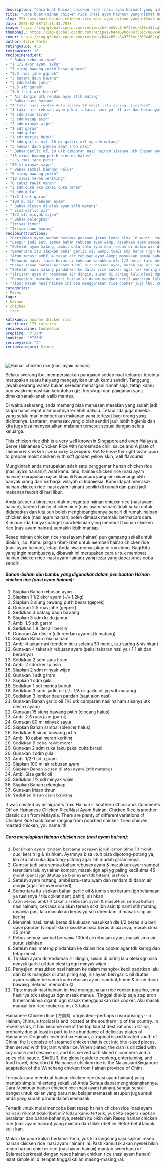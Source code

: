 ```yaml
---
description: "Cara buat Hainan chicken rice (nasi ayam hainan) yang nikmat Untuk Jualan"
title: "Cara buat Hainan chicken rice (nasi ayam hainan) yang nikmat Untuk Jualan"
slug: 559-cara-buat-hainan-chicken-rice-nasi-ayam-hainan-yang-nikmat-untuk-jualan
date: 2021-02-08T14:48:43.797Z
image: https://img-global.cpcdn.com/recipes/b44e09bc849753ec/680x482cq70/hainan-chicken-rice-nasi-ayam-hainan-foto-resep-utama.jpg
thumbnail: https://img-global.cpcdn.com/recipes/b44e09bc849753ec/680x482cq70/hainan-chicken-rice-nasi-ayam-hainan-foto-resep-utama.jpg
cover: https://img-global.cpcdn.com/recipes/b44e09bc849753ec/680x482cq70/hainan-chicken-rice-nasi-ayam-hainan-foto-resep-utama.jpg
author: Ollie Parks
ratingvalue: 4.6
reviewcount: 15
recipeingredient:
- " Bahan rebusan ayam"
- "1 1/2 ekor ayam  12kg"
- "3 siung bawang putih besar geprek"
- "2.5 ruas jahe geprek"
- "3 batang daun bawang"
- "3 sdm kaldu jamur"
- "1.5 sdt garam"
- "1.8 liter air bersih"
- " Air dingin utk rendam ayam stlh matang"
- " Bahan nasi hainam"
- "4 takar nasi rendam dulu selama 30 menit lalu saring  sisihkan"
- "4 takar air rebusan ayam pakai takaran nasi ya  11 air dan berasnya"
- "2 sdm saus tiram"
- "2 sdm kecap asin"
- "2 sdm minyak wijen"
- "1 sdt garam"
- "1 sdm gula"
- "1 sdt merica bubuk"
- "3 sdm garlic oil  18 dr garlic oil yg sdh matang"
- "3 lembar daun pandan saat aron nasi"
- " Bahan garlic oil 18 utk campuran nasi hainam sisanya utk olesan ayam"
- "15 siung bawang putih cincang halus"
- "2.5 ruas jahe parut"
- "80 ml minyak sayur"
- " Bahan sambal blender halus"
- "6 siung bawang putih"
- "10 cabai merah keriting"
- "8 cabai rawit merah"
- "2 sdm cuka aku pakai cuka beras"
- "1 sdm gula"
- "1/2-1 sdt garam"
- "100 ml air rebusan ayam"
- " Bahan olesan di atas ayam stlh matang"
- " Sisa garlic oil"
- "1/2 sdt minyak wijen"
- " Bahan pelengkap"
- "Irisan timun"
- "Irisan daun bawang"
recipeinstructions:
- "Bersihkan ayam rendam bersama perasan jeruk lemon slma 10 menit, cuci bersih lg &amp; sisihkan. Ayamnya bisa utuh bisa dipotong-potong ya, klo aku lbh suka dipotong-potong agar lbh mudah garaminnya"
- "Campur jadi satu semua bahan rebusan ayam &amp; masukkan ayam sampai terendam lalu nyalakan kompor, masak dgn api yg paling kecil slma 45 menit (panci jgn ditutup ya biar ayam tdk hitam), sisihkan"
- "Setelah ayam matang, ambil satu-satu ayam dan rendam di dalam air dingin (agar tdk overcooked)"
- "Sementara itu siapkan bahan garlic oil &amp; tumis smp harum (jgn kelamaan ya tumisnya / tllu coklat nanti pahit), sisihkan"
- "Aron beras: ambil 4 takar air rebusan ayam &amp; masukkan semua bahan nasi hainam, cek rasa dlu akan terasa sdkt lbh asin tp nanti stlh matang rasanya pas, lalu masukkan beras yg sdh direndam td masak smp air kering"
- "Menanak nasi: tanak beras di kukusan masukkan dlu 1/2 beras lalu beri daun pandan (simpul) dan masukkan sisa beras di atasnya, masak slma 45 menit"
- "Rebus semua sambal bersama 100ml air rebusan ayam, masak smp air surut, sisihkan"
- "Setelah nasi matang pindahkan ke dalam rice cooker agar tdk kering dan tetap moist"
- "Tiriskan ayam dr rendaman air dingin, susun di piring lalu olesi dgn sisa minyak garlic oil dan olesi lg dgn minyak wijen"
- "Penyajian: masukkan nasi hainam ke dalam mangkok kecil padatkan lalu dan balik mangkok di atas piring saji, iris ayam beri garlic oil di atas ayam, sajikan bersama kuah rebusan ayam, sambal, timun &amp; irisan daun bawang. Selamat mencoba 😋"
- "Tips: masak nasi hainam ini bsa menggunakan rice cooker juga lho, cma hasilnya tdk sebagus dgn masak manual. Tinggal di skip saja step aron &amp; menanaknya diganti dgn masak menggunakan rice cooker. Aku masak manual krn rice cookerku max 3 takar."
categories:
- Resep
tags:
- hainan
- chicken
- rice

katakunci: hainan chicken rice 
nutrition: 173 calories
recipecuisine: Indonesian
preptime: "PT37M"
cooktime: "PT33M"
recipeyield: "4"
recipecategory: Dinner

---
```



![Hainan chicken rice (nasi ayam hainan)](https://img-global.cpcdn.com/recipes/b44e09bc849753ec/680x482cq70/hainan-chicken-rice-nasi-ayam-hainan-foto-resep-utama.jpg)

Selaku seorang ibu, mempersiapkan panganan sedap buat keluarga tercinta merupakan suatu hal yang mengasyikan untuk kamu sendiri. Tanggung jawab seorang  wanita bukan sekedar menangani rumah saja, tetapi kamu pun wajib memastikan kebutuhan gizi tercukupi dan panganan yang dimakan anak-anak wajib mantab.

Di waktu  sekarang, anda memang bisa memesan masakan yang sudah jadi tanpa harus repot membuatnya terlebih dahulu. Tetapi ada juga mereka yang selalu mau memberikan makanan yang terlezat bagi orang yang dicintainya. Lantaran, memasak yang diolah sendiri jauh lebih higienis dan kita juga bisa menyesuaikan makanan tersebut sesuai dengan selera keluarga. 

This chicken rice dish is a very well known in Singapore and even Malaysia. Serve Hainanese Chicken Rice with homemade chilli sauce and A plate of Hainanese chicken rice is easy to prepare. Get to know the right techniques to prepare moist chicken with soft golden yellow skin, well flavoured.

Mungkinkah anda merupakan salah satu penggemar hainan chicken rice (nasi ayam hainan)?. Asal kamu tahu, hainan chicken rice (nasi ayam hainan) merupakan sajian khas di Nusantara yang kini disenangi oleh banyak orang dari berbagai wilayah di Indonesia. Kamu dapat memasak hainan chicken rice (nasi ayam hainan) sendiri di rumah dan pasti jadi makanan favorit di hari libur.

Anda tak perlu bingung untuk menyantap hainan chicken rice (nasi ayam hainan), karena hainan chicken rice (nasi ayam hainan) tidak sukar untuk didapatkan dan kita pun boleh menghidangkannya sendiri di rumah. hainan chicken rice (nasi ayam hainan) boleh dimasak memalui bermacam cara. Kini pun ada banyak banget cara kekinian yang membuat hainan chicken rice (nasi ayam hainan) semakin lebih mantap.

Resep hainan chicken rice (nasi ayam hainan) pun gampang sekali untuk dibikin, lho. Kamu jangan ribet-ribet untuk membeli hainan chicken rice (nasi ayam hainan), tetapi Anda bisa menyiapkan di rumahmu. Bagi Kita yang ingin membuatnya, dibawah ini merupakan cara untuk membuat hainan chicken rice (nasi ayam hainan) yang lezat yang dapat Anda coba sendiri.

<!--inarticleads1-->

##### Bahan-bahan dan bumbu yang digunakan dalam pembuatan Hainan chicken rice (nasi ayam hainan):

1. Siapkan  Bahan rebusan ayam
1. Siapkan 1 1/2 ekor ayam (-/+ 1.2kg)
1. Siapkan 3 siung bawang putih besar (geprek)
1. Gunakan 2.5 ruas jahe (geprek)
1. Sediakan 3 batang daun bawang
1. Siapkan 3 sdm kaldu jamur
1. Ambil 1.5 sdt garam
1. Sediakan 1.8 liter air bersih
1. Gunakan  Air dingin (utk rendam ayam stlh matang)
1. Siapkan  Bahan nasi hainam
1. Ambil 4 takar nasi (rendam dulu selama 30 menit, lalu saring &amp; sisihkan)
1. Gunakan 4 takar air rebusan ayam (pakai takaran nasi ya / 1:1 air dan berasnya)
1. Sediakan 2 sdm saus tiram
1. Ambil 2 sdm kecap asin
1. Siapkan 2 sdm minyak wijen
1. Gunakan 1 sdt garam
1. Siapkan 1 sdm gula
1. Sediakan 1 sdt merica bubuk
1. Sediakan 3 sdm garlic oil (-/+ 1/8 dr garlic oil yg sdh matang)
1. Sediakan 3 lembar daun pandan (saat aron nasi)
1. Gunakan  Bahan garlic oil (1/8 utk campuran nasi hainam sisanya utk olesan ayam)
1. Gunakan 15 siung bawang putih (cincang halus)
1. Ambil 2.5 ruas jahe (parut)
1. Gunakan 80 ml minyak sayur
1. Siapkan  Bahan sambal (blender halus)
1. Sediakan 6 siung bawang putih
1. Ambil 10 cabai merah keriting
1. Sediakan 8 cabai rawit merah
1. Gunakan 2 sdm cuka (aku pakai cuka beras)
1. Gunakan 1 sdm gula
1. Ambil 1/2-1 sdt garam
1. Siapkan 100 ml air rebusan ayam
1. Siapkan  Bahan olesan di atas ayam (stlh matang)
1. Ambil  Sisa garlic oil
1. Sediakan 1/2 sdt minyak wijen
1. Siapkan  Bahan pelengkap
1. Gunakan Irisan timun
1. Sediakan Irisan daun bawang


It was created by immigrants from Hainan in southern China and. Comments Off on Hainanese Chicken Rice/Nasi Ayam Hainan. Chicken Rice is another classic dish from Malaysia. There are plenty of different variations of Chicken Rice back home ranging from poached chicken, fried chicken, roasted chicken, you name it!! 

<!--inarticleads2-->

##### Cara menyiapkan Hainan chicken rice (nasi ayam hainan):

1. Bersihkan ayam rendam bersama perasan jeruk lemon slma 10 menit, cuci bersih lg &amp; sisihkan. Ayamnya bisa utuh bisa dipotong-potong ya, klo aku lbh suka dipotong-potong agar lbh mudah garaminnya
1. Campur jadi satu semua bahan rebusan ayam &amp; masukkan ayam sampai terendam lalu nyalakan kompor, masak dgn api yg paling kecil slma 45 menit (panci jgn ditutup ya biar ayam tdk hitam), sisihkan
1. Setelah ayam matang, ambil satu-satu ayam dan rendam di dalam air dingin (agar tdk overcooked)
1. Sementara itu siapkan bahan garlic oil &amp; tumis smp harum (jgn kelamaan ya tumisnya / tllu coklat nanti pahit), sisihkan
1. Aron beras: ambil 4 takar air rebusan ayam &amp; masukkan semua bahan nasi hainam, cek rasa dlu akan terasa sdkt lbh asin tp nanti stlh matang rasanya pas, lalu masukkan beras yg sdh direndam td masak smp air kering
1. Menanak nasi: tanak beras di kukusan masukkan dlu 1/2 beras lalu beri daun pandan (simpul) dan masukkan sisa beras di atasnya, masak slma 45 menit
1. Rebus semua sambal bersama 100ml air rebusan ayam, masak smp air surut, sisihkan
1. Setelah nasi matang pindahkan ke dalam rice cooker agar tdk kering dan tetap moist
1. Tiriskan ayam dr rendaman air dingin, susun di piring lalu olesi dgn sisa minyak garlic oil dan olesi lg dgn minyak wijen
1. Penyajian: masukkan nasi hainam ke dalam mangkok kecil padatkan lalu dan balik mangkok di atas piring saji, iris ayam beri garlic oil di atas ayam, sajikan bersama kuah rebusan ayam, sambal, timun &amp; irisan daun bawang. Selamat mencoba 😋
1. Tips: masak nasi hainam ini bsa menggunakan rice cooker juga lho, cma hasilnya tdk sebagus dgn masak manual. Tinggal di skip saja step aron &amp; menanaknya diganti dgn masak menggunakan rice cooker. Aku masak manual krn rice cookerku max 3 takar.


Hainanese Chicken Rice (海南鸡) originated--perhaps unsurprisingly--in Hainan, China, a tropical island located at the southern tip of the country. In recent years, it has become one of the top tourist destinations in China, probably due at least in part to the abundance of delicious plates of Hainanese. Originally invented on Hainan, a tropical island located south of China, the It consists of steamed chicken that is cut into bite-sized pieces, then served with fragrant white rice. When plated, the dish is drizzled with soy sauce and sesame oil, and it is served with sliced cucumbers and a spicy chili sauce. SAVEUR, the global guide to cooking, entertaining, and food travel, described it Hainanese chicken rice is the Malaysian/Singapore adaptation of the Wenchang chicken from Hainan province of China. 

Ternyata cara membuat hainan chicken rice (nasi ayam hainan) yang mantab simple ini enteng sekali ya! Anda Semua dapat menghidangkannya. Cara Membuat hainan chicken rice (nasi ayam hainan) Sangat sesuai banget untuk kalian yang baru mau belajar memasak ataupun juga untuk anda yang sudah pandai dalam memasak.

Tertarik untuk mulai mencoba buat resep hainan chicken rice (nasi ayam hainan) nikmat tidak ribet ini? Kalau kamu tertarik, yuk kita segera siapkan peralatan dan bahan-bahannya, setelah itu bikin deh Resep hainan chicken rice (nasi ayam hainan) yang mantab dan tidak ribet ini. Betul-betul taidak sulit kan. 

Maka, daripada kalian berlama-lama, yuk kita langsung saja sajikan resep hainan chicken rice (nasi ayam hainan) ini. Pasti kamu tak akan nyesel bikin resep hainan chicken rice (nasi ayam hainan) mantab sederhana ini! Selamat berkreasi dengan resep hainan chicken rice (nasi ayam hainan) lezat simple ini di tempat tinggal kalian masing-masing,ya!.

